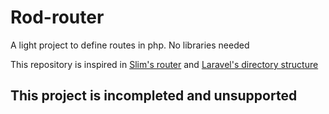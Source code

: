 # Rod-router

A light project to define routes in php. No libraries needed

This repository is inspired in [Slim's router](http://www.slimframework.com/docs/v3/objects/application.html) and [Laravel's directory structure](https://laravel.com/)

## This project is incompleted and unsupported
